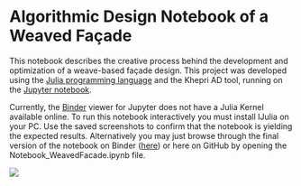 # Algorithmic Design Notebook of a Weaved Façade

This notebook describes the creative process behind the development and optimization of a weave-based façade design. This project was developed using the [Julia programming language](https://julialang.org/) and the Khepri AD tool, running on the [Jupyter notebook](https://jupyter.org/).

Currently, the [Binder](https://mybinder.org/) viewer for Jupyter does not have a Julia Kernel available online. To run this notebook interactively you must install IJulia on your PC. Use the saved screenshots to confirm that the notebook is yielding the expected results. Alternatively you may just browse through the final version of the notebook on Binder ([here](https://nbviewer.jupyter.org/github/KhepriNotebook/WeavedFacade/blob/master/Notebook_WeavedFacade.ipynb)) or here on GitHub by opening the Notebook_WeavedFacade.ipynb file.

![](WeavedFacade.png)